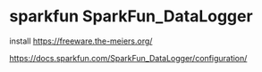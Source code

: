 # sparkfun SparkFun_DataLogger


install https://freeware.the-meiers.org/ 

https://docs.sparkfun.com/SparkFun_DataLogger/configuration/
